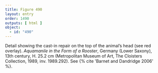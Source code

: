 ```yaml
---
title: Figure 490
layout: entry
order: 1490
outputs: [ html ]
object:
  - id: "490"
---
```


Detail showing the cast-in repair on the top of the animal’s head (see red overlay). *Aquamanile in the Form of a Rooster*, Germany (Lower Saxony), 13th century, H. 25.2 cm (Metropolitan Museum of Art, The Cloisters Collection, 1989, inv. 1989.292). See {% cite 'Barnet and Dandridge 2006' %}.
